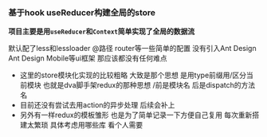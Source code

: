 ### 基于hook useReducer构建全局的store

**项目主要是用`useReducer`和`Context`简单实现了全局的数据流**

默认配了less和lessloader @路径 router等一些简单的配置 没有引入Ant Design Ant Design Mobile等ui框架 那应该都没有任何难点

- 这里的store模块化实现的比较粗略 大致是那个思想 是用type前缀用/区分当前模块 也就是dva脚手架redux的那种思想 /前是模块名 后是dispatch的方法名
- 目前还没有尝试去用action的异步处理 后续会补上
- 另外有一样redux的模板雏形 也是为了简单记录一下方便自己复用 每次重新搭建太繁琐 具体考虑用哪些库 看个人需要